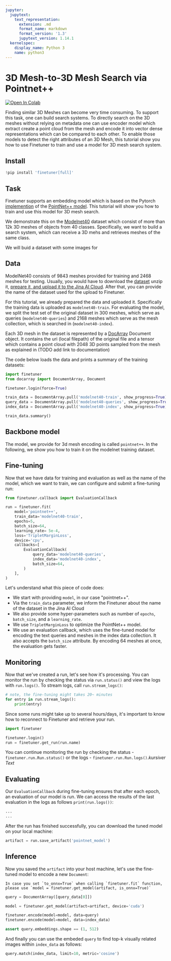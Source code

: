 ```yaml
---
jupyter:
  jupytext:
    text_representation:
      extension: .md
      format_name: markdown
      format_version: '1.3'
      jupytext_version: 1.14.1
  kernelspec:
    display_name: Python 3
    name: python3
---
```


<!-- #region id="C0RxIJmLkTGk" -->
# 3D Mesh-to-3D Mesh Search via Pointnet++

<a href="https://colab.research.google.com/drive/1lIMDFkUVsWMshU-akJ_hwzBfJ37zLFzU?usp=sharing"><img alt="Open In Colab" src="https://colab.research.google.com/assets/colab-badge.svg"></a>

Finding similar 3D Meshes can become very time consuming. To support this task, one can build search systems. To directly search on the 3D meshes without relying on metadata one can use encoder model which extract create a point cloud from the mesh and encode it into vector dense representations which can be compared to each other. To enable those models to detect the right attributes of an 3D Mesh, this tutorial show you how to use Finetuner to train and use a model for 3D mesh search system.
<!-- #endregion -->

<!-- #region id="mk4gxLZnYJry" -->
## Install
<!-- #endregion -->

```python id="vDVkw65kkQcn"
!pip install 'finetuner[full]'
```

<!-- #region id="q7Bb9o5ZHSZ3" -->
## Task

Finetuner supports an embedding model which is based on the Pytorch [implemention](https://github.com/yanx27/Pointnet_Pointnet2_pytorch) of the [PointNet++ model](https://proceedings.neurips.cc/paper/2017/file/d8bf84be3800d12f74d8b05e9b89836f-Paper.pdf). This tutorial will show you how to train and use this model for 3D mesh search.

We demonstrate this on the [Modelnet40](https://modelnet.cs.princeton.edu/) dataset which consist of more than 12k 3D meshes of objects from 40 classes.
Specifically, we want to build a search system, which can receive a 3D mehs and retrieves meshes of the same class.

We will buid a dataset with some images for 

<!-- #endregion -->

<!-- #region id="H1Yo3NuGP1Oi" -->
## Data

ModelNet40 consists of 9843 meshes provided for training and 2468 meshes for testing. Usually, you would have to download the [dataset](https://modelnet.cs.princeton.edu/) unzip it, [prepare it, and upload it to the Jina AI Cloud](https://https://finetuner.jina.ai/walkthrough/create-training-data/). After that, you can provide the name of the dataset used for the upload to Finetuner.

For this tutorial, we already prepared the data and uploaded it. Specifically the training data is uploaded as `modelnet40-train`. For evaluating the model, we split the test set of the original dataset in 300 meshes, which serve as queries (`modelnet40-queries`) and 2168 meshes which serve as the mesh collection, which is searched in (`modelnet40-index`).

Each 3D mesh in the dataset is represented by a [DocArray](https://github.com/docarray/docarray) Document object. It contains the uri (local filepath) of the original file and a tensor which contains a point cloud with 2048 3D points sampled from the mesh as explained in (TODO add link to documentation)

The code below loads the data and prints a summary of the training datasets:
<!-- #endregion -->

```python id="uTDreSwfYGOR"
import finetuner
from docarray import DocumentArray, Document

finetuner.login(force=True)
```

```python id="Y-Um5gE8IORv"
train_data = DocumentArray.pull('modelnet40-train', show_progress=True)
query_data = DocumentArray.pull('modelnet40-queries', show_progress=True)
index_data = DocumentArray.pull('modelnet40-index', show_progress=True)

train_data.summary()
```

<!-- #region id="B3I_QUeFT_V0" -->
## Backbone model

The model, we provide for 3d mesh encoding is called `pointnet++`. In the following, we show you how to train it on the modelnet training dataset.
<!-- #endregion -->

<!-- #region id="lqg0eY9oknLL" -->
## Fine-tuning

Now that we have data for training and evaluation as well as the name of the model, which we want to train, we can configure and submit a fine-tuning run:
<!-- #endregion -->

```python id="rR22MbgITp8M"
from finetuner.callback import EvaluationCallback

run = finetuner.fit(
    model='pointnet++',
    train_data='modelnet40-train',
    epochs=5,
    batch_size=64,
    learning_rate= 5e-4,
    loss='TripletMarginLoss',
    device='cpu',
    callbacks=[
        EvaluationCallback(
            query_data='modelnet40-queries',
            index_data='modelnet40-index',
            batch_size=64,
        )
    ],
)
```

<!-- #region id="ossT9LH1oh6K" -->
Let's understand what this piece of code does:

* We start with providing `model`, in our case "pointnet++".
* Via the `train_data` parameter, we inform the Finetuner about the name of the dataset in the Jina AI Cloud
* We also provide some hyper-parameters such as number of `epochs`, `batch_size`, and a `learning_rate`.
* We use `TripletMarginLoss` to optimize the PointNet++ model.
* We use an evaluation callback, which uses the fine-tuned model for encoding the text queries and meshes in the index data collection. It also accepts the `batch_size` attribute. By encoding 64 meshes at once, the evaluation gets faster.

<!-- #endregion -->

<!-- #region id="AsHsMJP6p7Co" -->
## Monitoring

Now that we've created a run, let's see how it's processing. You can monitor the run by checking the status via `run.status()` and view the logs with `run.logs()`. To stream logs, call `run.stream_logs()`:
<!-- #endregion -->

```python id="PCCRZ6PalsK3"
# note, the fine-tuning might takes 20~ minutes
for entry in run.stream_logs():
    print(entry)
```

<!-- #region id="zG7Uci-qqkzM" -->
Since some runs might take up to several hours/days, it's important to know how to reconnect to Finetuner and retrieve your run.

```python
import finetuner

finetuner.login()
run = finetuner.get_run(run.name)
```

You can continue monitoring the run by checking the status - `finetuner.run.Run.status()` or the logs - `finetuner.run.Run.logs()`.*kursiver Text*
<!-- #endregion -->

<!-- #region id="WgTrq9D5q0zc" -->
## Evaluating

Our `EvaluationCallback` during fine-tuning ensures that after each epoch, an evaluation of our model is run. We can access the results of the last evaluation in the logs as follows `print(run.logs())`:

```bash
...
...
```

<!-- #endregion -->

<!-- #region id="W4ZCKUOfq9oC" -->

After the run has finished successfully, you can download the tuned model on your local machine:
<!-- #endregion -->

```python id="K5UdKleiqd8m"
artifact = run.save_artifact('pointnet_model')
```

<!-- #region id="JU3uUVyirTE1" -->
## Inference

Now you saved the `artifact` into your host machine,
let's use the fine-tuned model to encode a new `Document`:

```{admonition} Inference with ONNX
In case you set `to_onnx=True` when calling `finetuner.fit` function,
please use `model = finetuner.get_model(artifact, is_onnx=True)`
```
<!-- #endregion -->

```python id="rDGxi7kVq_sH"
query = DocumentArray([query_data[0]])

model = finetuner.get_model(artifact=artifact, device='cuda')

finetuner.encode(model=model, data=query)
finetuner.encode(model=model, data=index_data)

assert query.embeddings.shape == (1, 512)
```

<!-- #region id="pfoc4YG4rrkI" -->
And finally you can use the embeded `query` to find top-k visually related images within `index_data` as follows:
<!-- #endregion -->

```python id="_jGsSyedrsJp"
query.match(index_data, limit=10, metric='cosine')
```
